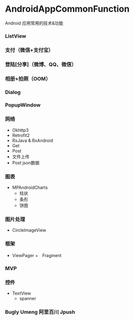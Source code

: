# AndroidAppCommonFunction
Android 应用常用的技术&amp;功能


### ListView

### 支付（微信+支付宝）

### 登陆[分享]（微博、QQ、微信）

### 相册+拍照（OOM）


### Dialog

### PopupWindow


### 网络

* Okhttp3
* Retrofit2
* RxJava & RxAndroid
* Get
* Post
* 文件上传
* Post json数据



### 图表

* MPAndroidCharts
	* 柱状
	* 条形
	* 饼图


	

### 图片处理

* CircleImageView


### 框架

* ViewPager +　Fragment



### MVP 


### 控件

* TextView
	* spanner




### Bugly Umeng 阿里百川 Jpush

